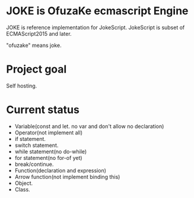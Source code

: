 # JOKE is OfuzaKe ecmascript Engine

JOKE is reference implementation for JokeScript.
JokeScript is subset of ECMAScript2015 and later.

"ofuzake" means joke.

# Project goal

Self hosting.

# Current status

* Variable(const and let. no var and don't allow no declaration)
* Operator(not implement all)
* if statement.
* switch statement.
* while statement(no do-while)
* for statement(no for-of yet)
* break/continue.
* Function(declaration and expression)
* Arrow function(not implement binding this)
* Object.
* Class.
